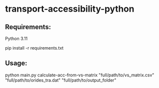 # transport-accessibility-python

## Requirements:

Python 3.11

pip install -r requirements.txt

## Usage: 

python main.py calculate-acc-from-vs-matrix "full/path/to/vs_matrix.csv" "full/path/to/orides_tra.dat" "full/path/to/output_folder"
